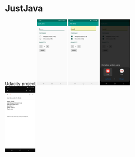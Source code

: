 # JustJava
Udacity project
<img src="device-2019-10-27-234123.png" width="100"/> <img src="device-2019-10-27-234233.png" width="100"/> <img src="device-2019-10-27-234259.png" width="100"/> <img src="device-2019-10-27-234319.png" width="100"/>
